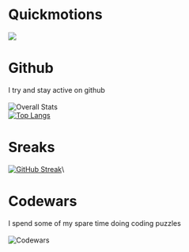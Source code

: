 # Quickmotions
![](https://komarev.com/ghpvc/?username=your-github-username&color=red)
# Github
I try and stay active on github\
\
![Overall Stats](https://github-readme-stats.vercel.app/api?username=Quickmotions&count_private=true&show_icons=true&hide=contribs&theme=dark&border_color=2e4058)\
[![Top Langs](https://github-readme-stats.vercel.app/api/top-langs/?username=anuraghazra&layout=compact&theme=dark&border_color=2e4058)](https://github.com/anuraghazra/github-readme-stats)
# Sreaks
[![GitHub Streak](https://github-readme-streak-stats.herokuapp.com/?user=DenverCoder1&theme=dark)](https://git.io/streak-stats)\
# Codewars
I spend some of my spare time doing coding puzzles\
\
![Codewars](https://github.r2v.ch/codewars?user=Quickmotions)
